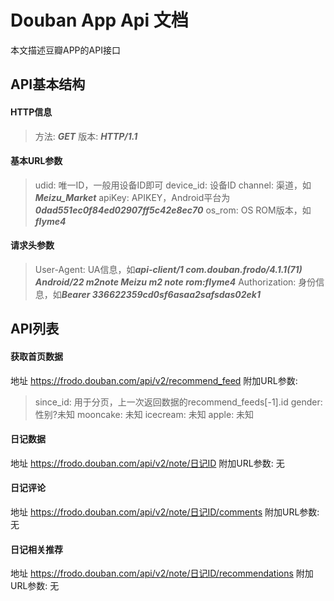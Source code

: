 # Douban App Api 文档
本文描述豆瓣APP的API接口


## API基本结构

#### HTTP信息
> 方法: ***GET***
> 版本: ***HTTP/1.1***

#### 基本URL参数
> udid: 唯一ID，一般用设备ID即可
> device_id: 设备ID
> channel: 渠道，如***Meizu_Market***
> apiKey: APIKEY，Android平台为***0dad551ec0f84ed02907ff5c42e8ec70***
> os_rom: OS ROM版本，如***flyme4***

#### 请求头参数
> User-Agent: UA信息，如***api-client/1 com.douban.frodo/4.1.1(71) Android/22 m2note Meizu m2 note  rom:flyme4***
> Authorization: 身份信息，如***Bearer 336622359cd0sf6asaa2safsdas02ek1***
>


## API列表

#### 获取首页数据
地址 https://frodo.douban.com/api/v2/recommend_feed
附加URL参数: 
> since_id: 用于分页，上一次返回数据的recommend_feeds[-1].id
> gender: 性别?未知
> mooncake: 未知
> icecream: 未知
> apple: 未知

#### 日记数据
地址 https://frodo.douban.com/api/v2/note/日记ID
附加URL参数: 无

#### 日记评论
地址 https://frodo.douban.com/api/v2/note/日记ID/comments
附加URL参数: 无

#### 日记相关推荐
地址 https://frodo.douban.com/api/v2/note/日记ID/recommendations
附加URL参数: 无

